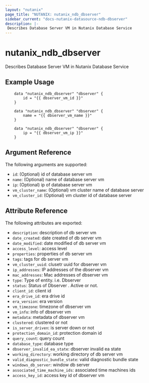 ```yaml
---
layout: "nutanix"
page_title: "NUTANIX: nutanix_ndb_dbserver"
sidebar_current: "docs-nutanix-datasource-ndb-dbserver"
description: |-
 Describes Database Server VM in Nutanix Database Service
---
```


# nutanix_ndb_dbserver

Describes Database Server VM in Nutanix Database Service

## Example Usage

```hcl
    data "nutanix_ndb_dbserver" "dbserver" {
        id = "{{ dbserver_vm_id }}"
    }   

    data "nutanix_ndb_dbserver" "dbserver" {
        name = "{{ dbserver_vm_name }}"
    }

    data "nutanix_ndb_dbserver" "dbserver" {
        ip = "{{ dbserver_vm_ip }}"
    }
```

## Argument Reference

The following arguments are supported:

* `id`: (Optional) id of database server vm
* `name`: (Optional) name of database server vm
* `ip`: (Optional) ip of database server vm
* `vm_cluster_name`: (Optional) vm cluster name of database server
* `vm_cluster_id`: (Optional) vm cluster id of database server

## Attribute Reference

The following attributes are exported:

* `description`: description of db server vm
* `date_created`: date created of db server vm
* `date_modified`: date modified of db server vm
* `access_level`: access level
* `properties`: properties of db server vm
* `tags`: tags for db server vm
* `vm_cluster_uuid`: clusetr uuid for dbserver vm
* `ip_addresses`: IP addresses of the dbserver vm
* `mac_addresses`: Mac addresses of dbserver vm
* `type`: Type of entity. i.e. Dbserver
* `status`: Status of Dbserver . Active or not.
* `client_id`:  client id
* `era_drive_id`: era drive id
* `era_version`: era version
* `vm_timezone`:  timezone of dbserver vm
* `vm_info`: info of dbserver vm
* `metadata`: metadata of dbserver vm
* `clustered`: clustered or not
* `is_server_driven`: is server down or not
* `protection_domain_id`: protection domain id
* `query_count`: query count
* `database_type`: database type
* `dbserver_invalid_ea_state`: dbserver invalid ea state
* `working_directory`: working directory of db server vm
* `valid_diagnostic_bundle_state`: valid diagnostic bundle state
* `windows_db_server`: window db server
* `associated_time_machine_ids`: associated time machines ids
* `access_key_id`: access key id of dbserver vm